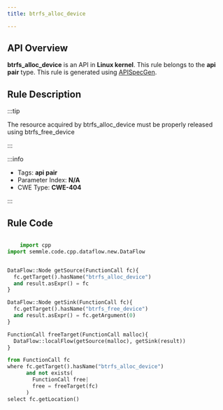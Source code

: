 ```yaml
---
title: btrfs_alloc_device

---
```



## API Overview
**btrfs_alloc_device** is an API in **Linux kernel**. This rule belongs to the **api pair** type. This rule is generated using [APISpecGen](../../tools/APISpecGen).
## Rule Description

:::tip

The resource acquired by btrfs_alloc_device must be properly released using btrfs_free_device

:::

:::info

- Tags: **api pair**
- Parameter Index: **N/A**
- CWE Type: **CWE-404**

:::

## Rule Code
```python

    import cpp
import semmle.code.cpp.dataflow.new.DataFlow


DataFlow::Node getSource(FunctionCall fc){
  fc.getTarget().hasName("btrfs_alloc_device")
  and result.asExpr() = fc
}

DataFlow::Node getSink(FunctionCall fc){
  fc.getTarget().hasName("btrfs_free_device")
  and result.asExpr() = fc.getArgument(0)
}

FunctionCall freeTarget(FunctionCall malloc){
  DataFlow::localFlow(getSource(malloc), getSink(result))
}

from FunctionCall fc
where fc.getTarget().hasName("btrfs_alloc_device")
      and not exists(
        FunctionCall free| 
        free = freeTarget(fc)
      )
select fc.getLocation()

    
```